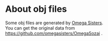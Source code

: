 # About obj files

Some obj files are generated by [Omega Sisters](https://www.youtube.com/channel/UCNjTjd2-PMC8Oo_-dCEss7A?sub_confirmation=1).  
You can get the original data from https://github.com/omegasisters/OmegaSozai .
